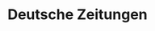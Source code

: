 ---
layout: default
permalink: deutsche_zeitungen
title: Deutsche Zeitungen
headline: Große Auswahl an Zeitungen. Die meistverkaufte News-App in Großbritannien, Kanada, Italien gibt es jetzt auch in Deutschland
appstore: https://itunes.apple.com/us/app/deutsche-zeitungen-german/id392776678?ls=1&mt=8
playstore: https://play.google.com/store/apps/details?id=com.sunflowerapps.de
header_image: "img/de/page-1.png"
feature_image: "img/de/page-2.png"

---